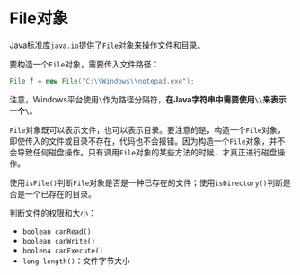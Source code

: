 # File对象

Java标准库`java.io`提供了`File`对象来操作文件和目录。

要构造一个`File`对象，需要传入文件路径：
```java
File f = new File("C:\\Windows\\notepad.exe");
```
注意，Windows平台使用`\`作为路径分隔符，**在Java字符串中需要使用`\\`来表示一个`\`**。

`File`对象既可以表示文件，也可以表示目录。要注意的是，构造一个`File`对象，即使传入的文件或目录不存在，代码也不会报错。因为构造一个`File`对象，并不会导致任何磁盘操作。只有调用`File`对象的某些方法的时候，才真正进行磁盘操作。

使用`isFile()`判断`File`对象是否是一种已存在的文件；使用`isDirectory()`判断是否是一个已存在的目录。

判断文件的权限和大小：
- `boolean canRead()`
- `boolean canWrite()`
- `boolena canExecute()`
- `long length()`：文件字节大小
